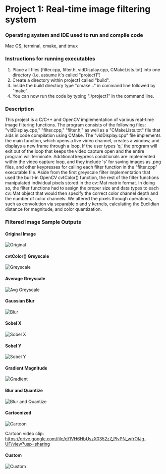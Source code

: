 # Project 1: Real-time image filtering system

### Operating system and IDE used to run and compile code

Mac OS, terminal, cmake, and tmux

### Instructions for running executables

1. Place all files (filter.cpp, filter.h, vidDisplay.cpp, CMakeLists.txt)  into one directory (i.e. assume it's called "project1") <br />
2. Create a directory within project1 called "build". <br />
3. Inside the build directory type "cmake .." in command line followed by "make". <br />
4. You can now run the code by typing "./project1" in the command line.

### Description

This project is a C/C++ and OpenCV implementation of various real-time image filtering functions. The program consists of the following files: "vidDisplay.cpp," "filter.cpp," "filter.h," as well as a "CMakeLists.txt" file that aids in code compilation using CMake. The "vidDisplay.cpp" file implements the main function, which opens a live video channel, creates a window, and displays a new frame through a loop. If the user types 'q,' the program will exit out of the loop that keeps the video capture open and the entire program will terminate. Additional keypress conditionals are implemented within the video capture loop, and they include 's' for saving images as .png files, and other keypresses for calling each filter function in the "filter.cpp" executable file. Aside from the first greyscale filter implementation that used the built-in OpenCV cvtColor() function, the rest of the filter functions manipulated individual pixels stored in the cv::Mat matrix format. In doing so, the filter functions had to assign the proper size and data types to each cv::Mat object that would then specify the correct color channel depth and the number of color channels. We altered the pixels through operations, such as convolution via separable x and y kernels, calculating the Euclidian distance for magnitude, and color quantization. 

### Filtered Image Sample Outputs

#### Original Image

![Original](image_samples/lamp0.png)

#### cvtColor() Greyscale

![Greyscale](image_samples/lamp1.png)

#### Average Greyscale
![Avg Greyscale](image_samples/lamp2.png)

#### Gaussian Blur
![Blur](image_samples/lamp3.png)

#### Sobel X
![Sobel X](image_samples/lamp4.png)

#### Sobel Y
![Sobel Y](image_samples/lamp5.png)

#### Gradient Magnitude
![Gradient](image_samples/lamp6.png)

#### Blur and Quantize
![Blur and Quantize](image_samples/lamp7.png)

#### Cartoonized
![Cartoon](image_samples/lamp8.png)

Cartoon video clip: https://drive.google.com/file/d/1VH6HbUszX0352z7_PlvPN_wfrOIJg-UF/view?usp=sharing

#### Custom
![Custom](image_samples/lamp9.png)

